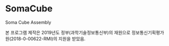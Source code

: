# SomaCube
Soma Cube Assembly

본 프로그램 제작은 2019년도 정부(과학기술정보통신부)의 재원으로 정보통신기획평가원(2018-0-00622-RMI)의 지원을 받았음.
